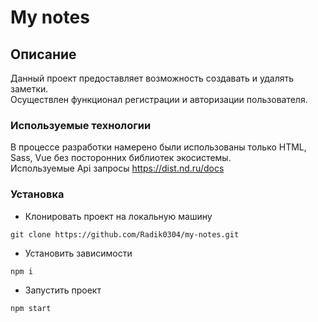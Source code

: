 # My notes

## Описание
Данный проект предоставляет возможность создавать и удалять заметки. <br/>
Осуществлен функционал регистрации и авторизации пользователя.

### Используемые технологии
В процессе разработки намерено были использованы только HTML, Sass, Vue без посторонних библиотек экосистемы.<br/>
Используемые Api запросы https://dist.nd.ru/docs

### Установка
* Клонировать проект на локальную машину
```
git clone https://github.com/Radik0304/my-notes.git
```

* Установить зависимости
```
npm i
```
* Запустить проект
```
npm start
```
